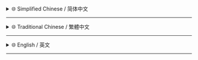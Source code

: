 <!-- # 建议在 [GitHub](https://github.com/MiPoNianYou/UserScripts/blob/main/UpdateLogs/GithubTimeFormatConverterUpdateLog.md) 查看完整日志 以获得最佳呈现效果 -->

<details>
<summary>🌐 Simplified Chinese / 简体中文</summary>

- **✨ 界面视觉革新**
    - **🎨 舒缓悬浮提示** - 悬浮提示 UI 焕然一新 深度融合 **Catppuccin** 色彩体系与 **Apple HIG**  视觉规范 呈现更精致的视觉效果
    - **💫 细腻过渡动画** - 提示框的显隐动画采用更接近 **Apple 原生**的缓动曲线 带来更流畅自然的动态反馈
    - **🌫️ 毛玻璃与阴影** - 提示框引入**背景模糊**效果 并运用更柔和且更具层次感的**多层阴影** 显著提升视觉质感
    - **💡 浅深模式适配** - 完美适配系统浅色与深色模式 提示框及相关元素可在不同模式下自动切换至对应的 **Catppuccin Frappé / Latte** 主题色彩 确保全天候舒适观感

- **⚙️ 核心功能增强**
    - **🖥️ 交互体验优化** - 提示框定位逻辑更精细 确保在各种屏幕边缘场景下都能更好地展示
    - **🌐 智能时间格式** - 时间格式化逻辑迁移至 `Intl.DateTimeFormat` API 提供更精准更符合本地化习惯的日期与时间显示

- **🏗️ 底层重构优化**
    - **🛠️ 元素处理升级** - 优化相对时间元素的查找/处理及替换逻辑 增强在动态加载内容场景下的稳定性
    - **⚡️ 变动监测精炼** - 优化配置与回调逻辑 更高效且更精准地侦测处理页面动态加载的时间元素

</details>

---

<details>
<summary>🌐 Traditional Chinese / 繁體中文</summary>

- **✨ 介面視覺革新**
    - **🎨 舒緩懸浮提示** - 懸浮提示 UI 煥然一新 深度融合 **Catppuccin** 色彩體系與 **Apple HIG** 視覺規範 呈現更精緻的視覺效果
    - **💫 細膩過渡動畫** - 提示框的顯隱動畫採用更接近 **Apple 原生**的緩動曲線 帶來更流暢自然的動態回饋
    - **🌫️ 毛玻璃與陰影** - 提示框引入**背景模糊**效果 並運用更柔和且更具層次感的**多層陰影** 顯著提升視覺質感
    - **💡 淺深模式適配** - 完美適配系統淺色與深色模式 提示框及相關元素可在不同模式下自動切換至對應的 **Catppuccin Frappé / Latte** 主題色彩 確保全天候舒適觀感

- **⚙️ 核心功能增強**
    - **🖥️ 互動體驗優化** - 提示框定位邏輯更精細 確保在各種螢幕邊緣場景下都能更好地展示
    - **🌐 智慧時間格式** - 時間格式化邏輯遷移至 `Intl.DateTimeFormat` API 提供更精準更符合在地化習慣的日期與時間顯示

- **🏗️ 底層重構優化**
    - **🛠️ 元素處理升級** - 優化相對時間元素的查找/處理及替換邏輯 增強在動態載入內容場景下的穩定性
    - **⚡️ 變動監測精煉** - 優化配置與回呼邏輯 更高效且更精準地偵測處理頁面動態載入的時間元素

</details>

---

<details>
<summary>🌐 English / 英文</summary>

- **✨ Visual Interface Overhaul**
    - **🎨 Refined Tooltips** - Revamped tooltip UI, deeply integrating the **Catppuccin** color palette and **Apple HIG** visual guidelines for a more sophisticated aesthetic.
    - **💫 Smoother Transitions** - Tooltip show/hide animations now employ easing curves closely mirroring **native Apple** transitions, delivering smoother and more natural dynamic feedback.
    - **🌫️ Background Blur & Shadows** - Tooltips now feature a **background blur** effect and employ softer, more layered **multi-layer shadows**, significantly enhancing visual polish.
    - **💡 Light & Dark Mode Adaptation** - Seamlessly adapts to system Light and Dark modes. Tooltips and related elements automatically switch to the corresponding **Catppuccin Frappé / Latte** theme colors, ensuring a comfortable viewing experience in any environment.

- **⚙️ Core Functionality Enhancements**
    - **🖥️ Enhanced Interaction Experience** - Refined tooltip positioning logic ensures optimal display even in various screen-edge scenarios.
    - **🌐 Smarter Time Formatting** - Time formatting logic has been migrated to the `Intl.DateTimeFormat` API, providing more accurate and locale-aware date and time displays.

- **🏗️ Under-the-Hood Refactoring & Optimization**
    - **🛠️ Upgraded Element Handling** - Optimized the logic for finding, processing, and replacing relative time elements, enhancing stability in scenarios involving dynamically loaded content.
    - **⚡️ Refined Change Detection** - Optimized configuration and callback logic for more efficient and precise detection and handling of dynamically loaded time elements on the page.

</details>

---
